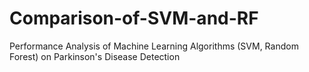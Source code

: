 # Comparison-of-SVM-and-RF
Performance Analysis of Machine Learning Algorithms (SVM, Random Forest) on Parkinson's Disease Detection

